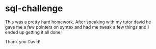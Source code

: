 # sql-challenge
This was a pretty hard homework.
After speaking with my tutor david he gave me a few pointers on syntax and had me tweak a few things and I ended up getting it all done!

Thank you David!
